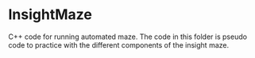 # InsightMaze
C++ code for running automated maze.
The code in this folder is pseudo code to practice 
with the different components of the insight maze.

